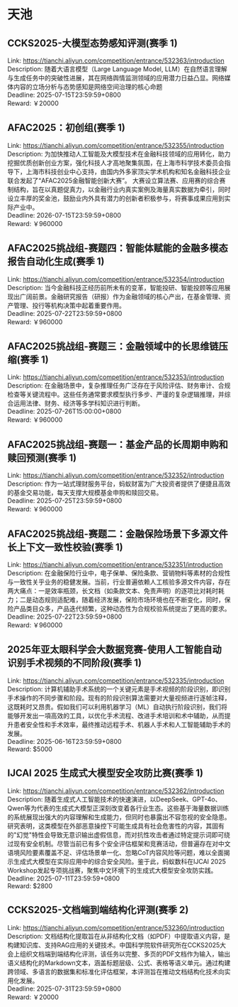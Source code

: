 # 天池



## CCKS2025-大模型态势感知评测(赛季 1)

Link: https://tianchi.aliyun.com/competition/entrance/532363/introduction  
Description: 随着大语言模型（Large Language Model, LLM）在自然语言理解与生成任务中的突破性进展，其在网络舆情监测领域的应用潜力日益凸显。网络媒体内容的立场分析与态势感知是网络空间治理的核心命题  
Deadline: 2025-07-15T23:59:59+0800  
Reward: ￥20000  


## AFAC2025：初创组(赛季 1)

Link: https://tianchi.aliyun.com/competition/entrance/532355/introduction  
Description: 为加快推动人工智能及大模型技术在金融科技领域的应用转化，助力挖掘优质创新创业方案，强化科技人才高地聚集氛围，在上海市科学技术委员会指导下，上海市科技创业中心支持，由国内外多家顶尖学术机构和知名金融科技企业联合发起了“AFAC2025金融智能创新大赛”。
大赛设立算法赛、应用赛的综合赛制结构，旨在以真题促真力，以金融行业内真实案例及海量真实数据为牵引，同时设立丰厚的奖金池，鼓励业内外具有潜力的创新者积极参与，将赛事成果应用到实际产业中。  
Deadline: 2026-07-15T23:59:59+0800  
Reward: ￥960000  


## AFAC2025挑战组-赛题四：智能体赋能的金融多模态报告自动化生成(赛季 1)

Link: https://tianchi.aliyun.com/competition/entrance/532354/introduction  
Description: 当今金融科技正经历前所未有的变革，智能投研、智能投顾等应用展现出广阔前景。金融研究报告（研报）作为金融领域的核心产出，在基金管理、资产管理、投行等机构决策中起着重要作用。  
Deadline: 2025-07-22T23:59:59+0800  
Reward: ￥960000  


## AFAC2025挑战组-赛题三：金融领域中的长思维链压缩(赛季 1)

Link: https://tianchi.aliyun.com/competition/entrance/532353/introduction  
Description: 在金融场景中，复杂推理任务广泛存在于风险评估、财务审计、合规检查等关键流程中。这些任务通常要求模型执行多步、严谨的复杂逻辑推理，并综合运用法律、财务、经济等多学科知识进行判断。  
Deadline: 2025-07-26T15:00:00+0800  
Reward: ￥960000  


## AFAC2025挑战组-赛题一：基金产品的长周期申购和赎回预测(赛季 1)

Link: https://tianchi.aliyun.com/competition/entrance/532352/introduction  
Description: 作为一站式理财服务平台，蚂蚁财富为广大投资者提供了便捷且高效的基金交易功能，每天支撑大规模基金申购和赎回交易。  
Deadline: 2025-07-25T23:59:59+0800  
Reward: ￥960000  


## AFAC2025挑战组-赛题二：金融保险场景下多源文件长上下文一致性校验(赛季 1)

Link: https://tianchi.aliyun.com/competition/entrance/532351/introduction  
Description: 在金融保险行业中，电子保单、保险条款、营销物料等素材的合规性与一致性关乎业务的稳健发展。当前，行业普遍依赖人工核验多源文件内容，存在两大痛点：一是效率瓶颈，长文档（如条款文本、免责声明）的逐项比对耗时耗力；二是动态规则适配难，随着经济发展，保险市场环境也在不断变化，同时，保险产品类目众多，产品迭代频繁，这种动态性为合规校验系统提出了更高的要求。  
Deadline: 2025-07-22T23:59:59+0800  
Reward: ￥960000  


## 2025年亚太眼科学会大数据竞赛-使用人工智能自动识别手术视频的不同阶段(赛季 1)

Link: https://tianchi.aliyun.com/competition/entrance/532335/introduction  
Description: 计算机辅助手术系统的一个关键元素是手术视频的阶段识别，即识别手术操作的不同步骤和阶段。现有的阶段识别算法需要对大量视频进行逐帧注释，这既耗时又昂贵。假如我们可以利用机器学习（ML）自动执行阶段识别，我们将能够开发出一項高效的工具，以优化手术流程、改进手术培训和术中辅助，从而提升患者安全性和手术效率，最终推动远程手术、机器人手术和人工智能辅助手术的发展。  
Deadline: 2025-06-16T23:59:59+0800  
Reward: $5000  


## IJCAI 2025 生成式大模型安全攻防比赛(赛季 1)

Link: https://tianchi.aliyun.com/competition/entrance/532362/introduction  
Description: 随着生成式人工智能技术的快速演进，以DeepSeek、GPT-4o、Qwen等为代表的生成式大模型正深刻改变着各行业生态。这些基于海量数据训练的系统展现出强大的内容理解和生成能力，但同时也暴露出不容忽视的安全隐患。研究表明，这类模型在外部恶意操控下可能生成具有社会危害性的内容，其固有的&quot;幻觉&quot;特性会导致无意识输出虚假信息，而对抗性攻击者通过特定提示词即可绕过现有安全机制。尽管当前已有多个安全评估框架和竞赛活动，但普遍存在对中文语境风险要素覆盖不足、评估场景单一化、忽略CoT内容风险等问题，难以全面揭示生成式大模型在实际应用中的综合安全风险。鉴于此，蚂蚁数科在IJCAI 2025 Workshop发起专项挑战赛，聚焦中文环境下的生成式大模型安全攻防实践。  
Deadline: 2025-07-11T23:59:59+0800  
Reward: $2800  


## CCKS2025-文档端到端结构化评测(赛季 2)

Link: https://tianchi.aliyun.com/competition/entrance/532360/introduction  
Description: 文档结构化提取旨在从非结构化文档（如PDF）中提取语义内容，是构建知识库、支持RAG应用的关键技术。中国科学院软件研究所在CCKS2025大会上组织文档端到端结构化评测，该任务以完整、多页的PDF文档作为输入，输出语义结构化的Markdown文本，涵盖标题层级、公式、表格等语义单元。通过构建跨领域、多语言的数据集和标准化评估框架，本评测旨在推动文档结构化技术向实用化发展。  
Deadline: 2025-07-31T23:59:59+0800  
Reward: ￥20000  

